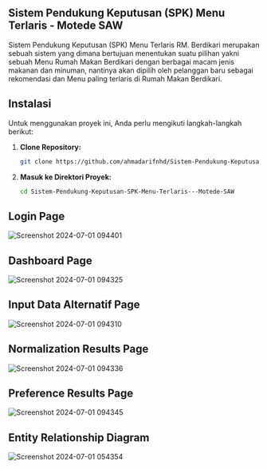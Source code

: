 ## Sistem Pendukung Keputusan (SPK) Menu Terlaris - Motede SAW
Sistem Pendukung Keputusan (SPK) Menu Terlaris RM. Berdikari merupakan sebuah sistem yang dimana bertujuan menentukan suatu pilihan yakni sebuah Menu Rumah Makan Berdikari dengan berbagai macam jenis makanan dan minuman, nantinya akan dipilih oleh pelanggan baru sebagai rekomendasi dan Menu paling terlaris di Rumah Makan Berdikari.

## Instalasi

Untuk menggunakan proyek ini, Anda perlu mengikuti langkah-langkah berikut:

1. **Clone Repository:**
   ```bash
   git clone https://github.com/ahmadarifnhd/Sistem-Pendukung-Keputusan-SPK-Menu-Terlaris---Motede-SAW.git

2. **Masuk ke Direktori Proyek:**
    ```bash
   cd Sistem-Pendukung-Keputusan-SPK-Menu-Terlaris---Motede-SAW

## Login Page
![Screenshot 2024-07-01 094401](https://github.com/ahmadarifnhd/Sistem-Pendukung-Keputusan-SPK-Menu-Terlaris---Motede-SAW/assets/151599766/166237c6-71d4-4f91-99ee-646c54174647)

## Dashboard Page
![Screenshot 2024-07-01 094325](https://github.com/ahmadarifnhd/Sistem-Pendukung-Keputusan-SPK-Menu-Terlaris---Motede-SAW/assets/151599766/10c5ee50-6d91-45da-8fe0-b54cb534a02d)

## Input Data Alternatif Page
![Screenshot 2024-07-01 094310](https://github.com/ahmadarifnhd/Sistem-Pendukung-Keputusan-SPK-Menu-Terlaris---Motede-SAW/assets/151599766/fd571a92-0ac2-4ca5-925d-637d4f535165)

## Normalization Results Page
![Screenshot 2024-07-01 094336](https://github.com/ahmadarifnhd/Sistem-Pendukung-Keputusan-SPK-Menu-Terlaris---Motede-SAW/assets/151599766/62c5c5dd-d56e-40ef-9e87-3e6f7e663a31)

## Preference Results Page
![Screenshot 2024-07-01 094345](https://github.com/ahmadarifnhd/Sistem-Pendukung-Keputusan-SPK-Menu-Terlaris---Motede-SAW/assets/151599766/434abaa1-bc71-41c0-9f3d-0207541c5839)

## Entity Relationship Diagram
![Screenshot 2024-07-01 054354](https://github.com/ahmadarifnhd/Sistem-Pendukung-Keputusan-SPK-Menu-Terlaris---Motede-SAW/assets/151599766/0c65f866-57d4-4019-8e50-b41adb1741c0)

